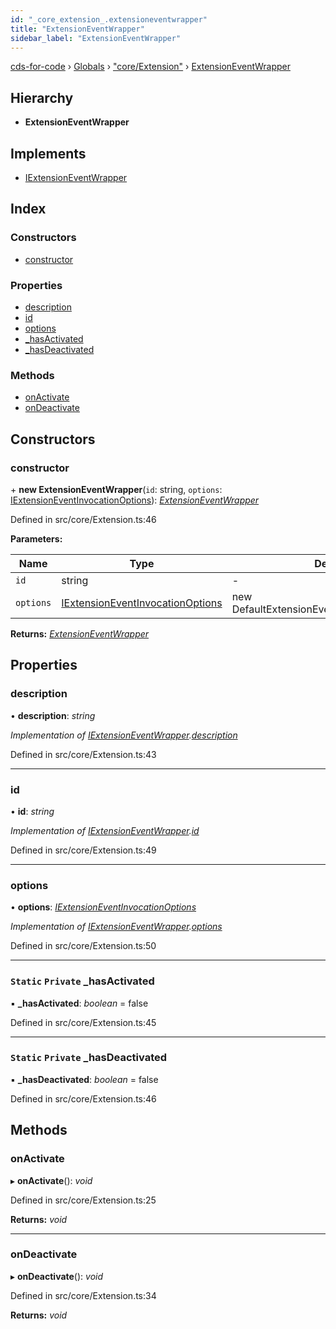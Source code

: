 ```yaml
---
id: "_core_extension_.extensioneventwrapper"
title: "ExtensionEventWrapper"
sidebar_label: "ExtensionEventWrapper"
---
```


[cds-for-code](../index.md) › [Globals](../globals.md) › ["core/Extension"](../modules/_core_extension_.md) › [ExtensionEventWrapper](_core_extension_.extensioneventwrapper.md)

## Hierarchy

* **ExtensionEventWrapper**

## Implements

* [IExtensionEventWrapper](../interfaces/_core_extension_.iextensioneventwrapper.md)

## Index

### Constructors

* [constructor](_core_extension_.extensioneventwrapper.md#constructor)

### Properties

* [description](_core_extension_.extensioneventwrapper.md#description)
* [id](_core_extension_.extensioneventwrapper.md#id)
* [options](_core_extension_.extensioneventwrapper.md#options)
* [_hasActivated](_core_extension_.extensioneventwrapper.md#static-private-_hasactivated)
* [_hasDeactivated](_core_extension_.extensioneventwrapper.md#static-private-_hasdeactivated)

### Methods

* [onActivate](_core_extension_.extensioneventwrapper.md#onactivate)
* [onDeactivate](_core_extension_.extensioneventwrapper.md#ondeactivate)

## Constructors

###  constructor

\+ **new ExtensionEventWrapper**(`id`: string, `options`: [IExtensionEventInvocationOptions](../interfaces/_core_extension_.iextensioneventinvocationoptions.md)): *[ExtensionEventWrapper](_core_extension_.extensioneventwrapper.md)*

Defined in src/core/Extension.ts:46

**Parameters:**

Name | Type | Default |
------ | ------ | ------ |
`id` | string | - |
`options` | [IExtensionEventInvocationOptions](../interfaces/_core_extension_.iextensioneventinvocationoptions.md) | new DefaultExtensionEventInvocationOptions() |

**Returns:** *[ExtensionEventWrapper](_core_extension_.extensioneventwrapper.md)*

## Properties

###  description

• **description**: *string*

*Implementation of [IExtensionEventWrapper](../interfaces/_core_extension_.iextensioneventwrapper.md).[description](../interfaces/_core_extension_.iextensioneventwrapper.md#description)*

Defined in src/core/Extension.ts:43

___

###  id

• **id**: *string*

*Implementation of [IExtensionEventWrapper](../interfaces/_core_extension_.iextensioneventwrapper.md).[id](../interfaces/_core_extension_.iextensioneventwrapper.md#id)*

Defined in src/core/Extension.ts:49

___

###  options

• **options**: *[IExtensionEventInvocationOptions](../interfaces/_core_extension_.iextensioneventinvocationoptions.md)*

*Implementation of [IExtensionEventWrapper](../interfaces/_core_extension_.iextensioneventwrapper.md).[options](../interfaces/_core_extension_.iextensioneventwrapper.md#options)*

Defined in src/core/Extension.ts:50

___

### `Static` `Private` _hasActivated

▪ **_hasActivated**: *boolean* = false

Defined in src/core/Extension.ts:45

___

### `Static` `Private` _hasDeactivated

▪ **_hasDeactivated**: *boolean* = false

Defined in src/core/Extension.ts:46

## Methods

###  onActivate

▸ **onActivate**(): *void*

Defined in src/core/Extension.ts:25

**Returns:** *void*

___

###  onDeactivate

▸ **onDeactivate**(): *void*

Defined in src/core/Extension.ts:34

**Returns:** *void*
